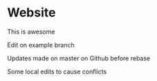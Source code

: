 # Website

This is awesome

Edit on example branch

Updates made on master on Github before rebase

Some local edits to cause conflicts

